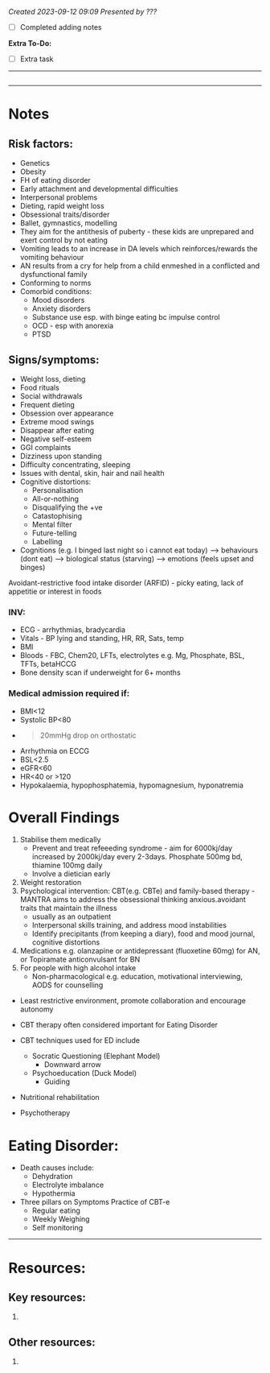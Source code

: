 *Created 2023-09-12 09:09*
*Presented by ???*
- [ ] Completed adding notes

**Extra To-Do:**
- [ ] Extra task
---
```toc
```
---
# Notes

## Risk factors:
- Genetics
- Obesity
- FH of eating disorder
- Early attachment and developmental difficulties
- Interpersonal problems
- Dieting, rapid weight loss
- Obsessional traits/disorder
- Ballet, gymnastics, modelling
- They aim for the antithesis of puberty - these kids are unprepared and exert control by not eating 
- Vomiting leads to an increase in DA levels which reinforces/rewards the vomiting behaviour 
- AN results from a cry for help from a child enmeshed in a conflicted and dysfunctional family
- Conforming to norms 
- Comorbid conditions:
	- Mood disorders
	- Anxiety disorders
	- Substance use esp. with binge eating bc impulse control
	- OCD - esp with anorexia
	- PTSD

## Signs/symptoms:
- Weight loss, dieting
- Food rituals
- Social withdrawals
- Frequent dieting
- Obsession over appearance
- Extreme mood swings
- Disappear after eating
- Negative self-esteem
- GGI complaints
- Dizziness upon standing
- Difficulty concentrating, sleeping
- Issues with dental, skin, hair and nail health
- Cognitive distortions:
	- Personalisation
	- All-or-nothing
	- Disqualifying the +ve
	- Catastophising
	- Mental filter
	- Future-telling
	- Labelling
- Cognitions (e.g. I binged last night so i cannot eat today) --> behaviours (dont eat) --> biological status (starving) --> emotions (feels upset and binges)

Avoidant-restrictive food intake disorder (ARFID) - picky eating, lack of appetitie or interest in foods 

### INV:
- ECG - arrhythmias, bradycardia
- Vitals - BP lying and standing, HR, RR, Sats, temp
- BMI
- Bloods - FBC, Chem20, LFTs, electrolytes e.g. Mg, Phosphate, BSL, TFTs, betaHCCG
- Bone density scan if underweight for 6+ months

### Medical admission required if:
- BMI<12
- Systolic BP<80
- >20mmHg drop on orthostatic
- Arrhythmia on ECCG
- BSL<2.5
- eGFR<60
- HR<40 or >120
- Hypokalaemia, hypophosphatemia, hypomagnesium, hyponatremia 


# Overall Findings
1. Stabilise them medically 
	- Prevent and treat refeeeding syndrome - aim for 6000kj/day increased by 2000kj/day every 2-3days. Phosphate 500mg bd, thiamine 100mg daily 
	- Involve a dietician early
2. Weight restoration
3. Psychological intervention: CBT(e.g. CBTe) and family-based therapy - MANTRA aims to address the obsessional thinking anxious.avoidant traits that maintain the illness 
	- usually as an outpatient
	- Interpersonal skills training, and address mood instabilities 
	- Identify precipitants (from keeping a diary), food and mood journal, cognitive distortions  
4. Medications e.g. olanzapine or antidepressant (fluoxetine 60mg) for AN, or Topiramate anticonvulsant for BN
5. For people with high alcohol intake
	- Non-pharmacological e.g. education, motivational interviewing, AODS for counselling 
- Least restrictive environment, promote collaboration and encourage autonomy

- CBT therapy often considered important for Eating Disorder
- CBT techniques used for ED include
	- Socratic Questioning (Elephant Model)
		- Downward arrow
	- Psychoeducation (Duck Model)
		- Guiding
- Nutritional rehabilitation
- Psychotherapy

# Eating Disorder:
- Death causes include:
	- Dehydration
	- Electrolyte imbalance
	- Hypothermia
- Three pillars on Symptoms Practice of CBT-e
	- Regular eating
	- Weekly Weighing
	- Self monitoring

---

# Resources:
## Key resources:
1. 

## Other resources:
1. 